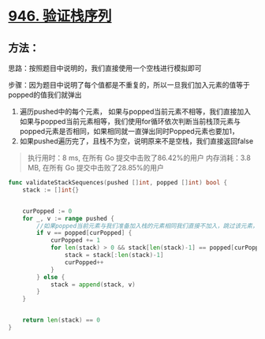 # [946. 验证栈序列](https://leetcode-cn.com/problems/validate-stack-sequences/)

## 方法：


思路：按照题目中说明的，我们直接使用一个空栈进行模拟即可

步骤：因为题目中说明了每个值都是不重复的，所以一旦我们加入元素的值等于popped的值我们就弹出
1. 遍历pushed中的每个元素，
   如果与popped当前元素不相等，我们直接加入
   如果与popped当前元素相等，我们使用for循环依次判断当前栈顶元素与popped元素是否相同，如果相同就一直弹出同时Popped元素也要加1，
2. 如果pushed遍历完了，且栈不为空，说明原来不是空栈，我们直接返回false


> 执行用时：8 ms, 在所有 Go 提交中击败了86.42%的用户
内存消耗：3.8 MB, 在所有 Go 提交中击败了28.85%的用户


```go
func validateStackSequences(pushed []int, popped []int) bool {
	stack := []int{}


	curPopped := 0
	for _, v := range pushed {
		//如果popped当前元素与我们准备加入栈的元素相同我们直接不加入，跳过该元素，同时使用for循环检查接下来的元素是否与栈顶元素相同并弹出
		if v == popped[curPopped] {
			curPopped += 1
			for len(stack) > 0 && stack[len(stack)-1] == popped[curPopped] {
				stack = stack[:len(stack)-1]
				curPopped++
			}
		} else {
			stack = append(stack, v)
		}
	}


	return len(stack) == 0
}
```

